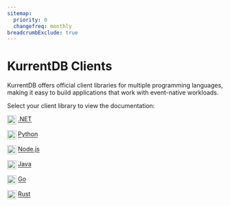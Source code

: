 ```yaml
---
sitemap:
  priority: 0
  changefreq: monthly
breadcrumbExclude: true
---
```


# KurrentDB Clients

KurrentDB offers official client libraries for multiple programming languages, making it easy to build applications that work with event-native workloads.

Select your client library to view the documentation:

<img src="https://skillicons.dev/icons?i=dotnet" alt=".NET" style="height: 1.5em; vertical-align: middle;" /> [.NET](/clients/grpc/dotnet/getting-started.md)

<img src="https://skillicons.dev/icons?i=python" alt="Python" style="height: 1.5em; vertical-align: middle;" /> [Python](/clients/grpc/python/getting-started.md)

<img src="https://skillicons.dev/icons?i=nodejs" alt="Node.js" style="height: 1.5em; vertical-align: middle;" /> [Node.js](/clients/grpc/nodejs/getting-started.md)

<img src="https://skillicons.dev/icons?i=java" alt="Java" style="height: 1.5em; vertical-align: middle;" /> [Java](/clients/grpc/java/getting-started.md)

<img src="https://skillicons.dev/icons?i=go" alt="Go" style="height: 1.5em; vertical-align: middle;" /> [Go](/clients/grpc/go/getting-started.md)

<img src="https://skillicons.dev/icons?i=rust" alt="Rust" style="height: 1.5em; vertical-align: middle;" /> [Rust](/clients/grpc/rust/getting-started.md)